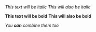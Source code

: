 *This text will be italic*
_This will also be italic_

**This text will be bold**
__This will also be bold__

_You **can** combine them too_
